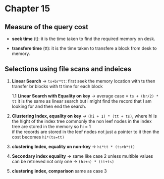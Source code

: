 # Chapter 15

## Measure of the query cost

- **seek time** (t): it is the time taken to find the required memory on desk.

- **transfere time** (tt): it is the time taken to transfere a block from desk to memory.

## Selections using file scans and indeices

1. **Linear Search** -> `ts+br*tt`: first seek the memory location with ts then transfer br blocks with tt time for each block

   1.1 **Linear Search with Equality on key** -> average case = `ts + (br/2) * tt` it is the same as linear search but i might find the record that I am looking for and then end the search.

2. **Clustering Index, equality on key** -> `(hi + 1) * (tt + ts)`, where hi is the hight of the index tree commonly the non leef nodes in the index tree are stored in the memory so hi = 1<br>
   if the records are stored in the leef nodes not just a pointer to it then the cost becomes `hi*(ts=tt)`
3. **clustering Index, equality on non-key** -> `hi*tt * (ts+b*tt)`

4. **Secondary index equality** -> same like case 2 unless multible values can be retrieved not only one -> `(hi+n) * (tt+ts)`

5. **clustering index, comparison** same as case 3
